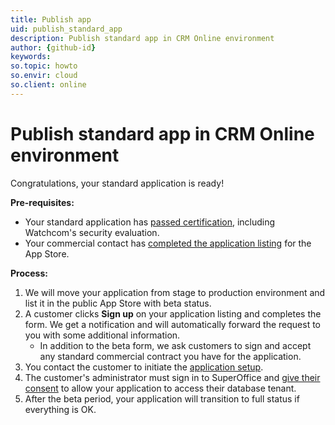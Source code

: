 ```yaml
---
title: Publish app
uid: publish_standard_app
description: Publish standard app in CRM Online environment
author: {github-id}
keywords:
so.topic: howto
so.envir: cloud
so.client: online
--- 
```


# Publish standard app in CRM Online environment

Congratulations, your standard application is ready!

**Pre-requisites:**

* Your standard application has [passed certification][1], including Watchcom's security evaluation.
* Your commercial contact has [completed the application listing][2] for the App Store.

**Process:**

1. We will move your application from stage to production environment and list it in the public App Store with beta status.
2. A customer clicks **Sign up** on your application listing and completes the form. We get a notification and will automatically forward the request to you with some additional information.
    * In addition to the beta form, we ask customers to sign and accept any standard commercial contract you have for the application.
3. You contact the customer to initiate the [application setup][4].
4. The customer's administrator must sign in to SuperOffice and [give their consent][5] to allow your application to access their database tenant.
5. After the beta period, your application will transition to full status if everything is OK.

<!-- Referenced links -->
[1]: ../certification/certify-app.md
[2]: get-listed.md
[4]: ../provisioning/index.md
[5]: ../provisioning/consent.md
